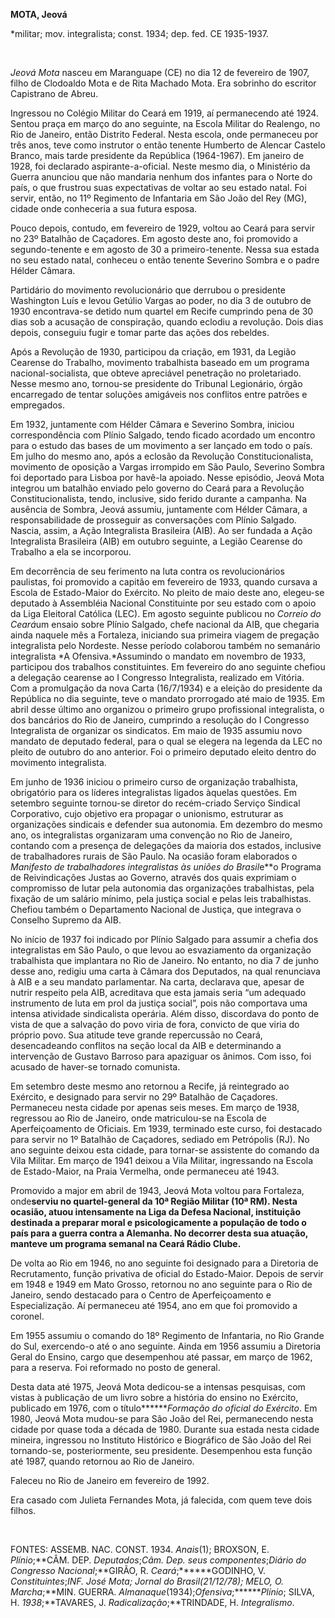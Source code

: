 **MOTA, Jeová**

\*militar; mov. integralista; const. 1934; dep. fed. CE 1935-1937.

 

*Jeová Mota* nasceu em Maranguape (CE) no dia 12 de fevereiro de 1907,
filho de Clodoaldo Mota e de Rita Machado Mota. Era sobrinho do escritor
Capistrano de Abreu.

Ingressou no Colégio Militar do Ceará em 1919, aí permanecendo até 1924.
Sentou praça em março do ano seguinte, na Escola Militar do Realengo, no
Rio de Janeiro, então Distrito Federal. Nesta escola, onde permaneceu
por três anos, teve como instrutor o então tenente Humberto de Alencar
Castelo Branco, mais tarde presidente da República (1964-1967). Em
janeiro de 1928, foi declarado aspirante-a-oficial. Neste mesmo dia, o
Ministério da Guerra anunciou que não mandaria nenhum dos infantes para
o Norte do país, o que frustrou suas expectativas de voltar ao seu
estado natal. Foi servir, então, no 11º Regimento de Infantaria em São
João del Rey (MG), cidade onde conheceria a sua futura esposa.

Pouco depois, contudo, em fevereiro de 1929, voltou ao Ceará para servir
no 23º Batalhão de Caçadores. Em agosto deste ano, foi promovido a
segundo-tenente e em agosto de 30 a primeiro-tenente. Nessa sua estada
no seu estado natal, conheceu o então tenente Severino Sombra e o padre
Hélder Câmara.

Partidário do movimento revolucionário que derrubou o presidente
Washington Luís e levou Getúlio Vargas ao poder, no dia 3 de outubro de
1930 encontrava-se detido num quartel em Recife cumprindo pena de 30
dias sob a acusação de conspiração, quando eclodiu a revolução. Dois
dias depois, conseguiu fugir e tomar parte das ações dos rebeldes.

Após a Revolução de 1930, participou da criação, em 1931, da Legião
Cearense do Trabalho, movimento trabalhista baseado em um programa
nacional-socialista, que obteve apreciável penetração no proletariado.
Nesse mesmo ano, tornou-se presidente do Tribunal Legionário, órgão
encarregado de tentar soluções amigáveis nos conflitos entre patrões e
empregados.

Em 1932, juntamente com Hélder Câmara e Severino Sombra, iniciou
correspondência com Plínio Salgado, tendo ficado acordado um encontro
para o estudo das bases de um movimento a ser lançado em todo o país. Em
julho do mesmo ano, após a eclosão da Revolução Constitucionalista,
movimento de oposição a Vargas irrompido em São Paulo, Severino Sombra
foi deportado para Lisboa por havê-la apoiado. Nesse episódio, Jeová
Mota integrou um batalhão enviado pelo governo do Ceará para a Revolução
Constitucionalista, tendo, inclusive, sido ferido durante a campanha. Na
ausência de Sombra, Jeová assumiu, juntamente com Hélder Câmara, a
responsabilidade de prosseguir as conversações com Plínio Salgado.
Nascia, assim, a Ação Integralista Brasileira (AIB). Ao ser fundada a
Ação Integralista Brasileira (AIB) em outubro seguinte, a Legião
Cearense do Trabalho a ela se incorporou.

Em decorrência de seu ferimento na luta contra os revolucionários
paulistas, foi promovido a capitão em fevereiro de 1933, quando cursava
a Escola de Estado-Maior do Exército. No pleito de maio deste ano,
elegeu-se deputado à Assembléia Nacional Constituinte por seu estado com
o apoio da Liga Eleitoral Católica (LEC). Em agosto seguinte publicou no
*Correio do Ceará*um ensaio sobre Plínio Salgado, chefe nacional da AIB,
que chegaria ainda naquele mês a Fortaleza, iniciando sua primeira
viagem de pregação integralista pelo Nordeste. Nesse período colaborou
também no semanário integralista *A Ofensiva.*Assumindo o mandato em
novembro de 1933, participou dos trabalhos constituintes. Em fevereiro
do ano seguinte chefiou a delegação cearense ao I Congresso
Integralista, realizado em Vitória. Com a promulgação da nova Carta
(16/7/1934) e a eleição do presidente da República no dia seguinte, teve
o mandato prorrogado até maio de 1935. Em abril desse último ano
organizou o primeiro grupo profissional integralista, o dos bancários do
Rio de Janeiro, cumprindo a resolução do I Congresso Integralista de
organizar os sindicatos. Em maio de 1935 assumiu novo mandato de
deputado federal, para o qual se elegera na legenda da LEC no pleito de
outubro do ano anterior. Foi o primeiro deputado eleito dentro do
movimento integralista.

Em junho de 1936 iniciou o primeiro curso de organização trabalhista,
obrigatório para os líderes integralistas ligados àquelas questões. Em
setembro seguinte tornou-se diretor do recém-criado Serviço Sindical
Corporativo, cujo objetivo era propagar o unionismo, estruturar as
organizações sindicais e defender sua autonomia. Em dezembro do mesmo
ano, os integralistas organizaram uma convenção no Rio de Janeiro,
contando com a presença de delegações da maioria dos estados, inclusive
de trabalhadores rurais de São Paulo. Na ocasião foram elaborados o
*Manifesto de trabalhadores integralistas às uniões do Brasil*e**o
Programa de Reivindicações Justas ao Governo, através dos quais
exprimiam o compromisso de lutar pela autonomia das organizações
trabalhistas, pela fixação de um salário mínimo, pela justiça social e
pelas leis trabalhistas. Chefiou também o Departamento Nacional de
Justiça, que integrava o Conselho Supremo da AIB.

No início de 1937 foi indicado por Plínio Salgado para assumir a chefia
dos integralistas em São Paulo, o que levou ao esvaziamento da
organização trabalhista que implantara no Rio de Janeiro. No entanto, no
dia 7 de junho desse ano, redigiu uma carta à Câmara dos Deputados, na
qual renunciava à AIB e a seu mandato parlamentar. Na carta, declarava
que, apesar de nutrir respeito pela AIB, acreditava que esta jamais
seria “um adequado instrumento de luta em prol da justiça social”, pois
não comportava uma intensa atividade sindicalista operária. Além disso,
discordava do ponto de vista de que a salvação do povo viria de fora,
convicto de que viria do próprio povo. Sua atitude teve grande
repercussão no Ceará, desencadeando conflitos na seção local da AIB e
determinando a intervenção de Gustavo Barroso para apaziguar os ânimos.
Com isso, foi acusado de haver-se tornado comunista.

Em setembro deste mesmo ano retornou a Recife, já reintegrado ao
Exército, e designado para servir no 29º Batalhão de Caçadores.
Permaneceu nesta cidade por apenas seis meses. Em março de 1938,
regressou ao Rio de Janeiro, onde matriculou-se na Escola de
Aperfeiçoamento de Oficiais. Em 1939, terminado este curso, foi
destacado para servir no 1º Batalhão de Caçadores, sediado em Petrópolis
(RJ). No ano seguinte deixou esta cidade, para tornar-se assistente do
comando da Vila Militar. Em março de 1941 deixou a Vila Militar,
ingressando na Escola de Estado-Maior, na Praia Vermelha, onde
permaneceu até 1943.

Promovido a major em abril de 1943, Jeová Mota voltou para Fortaleza,
onde****serviu no quartel-general da 10ª Região Militar (10ª RM). Nesta
ocasião, atuou intensamente na Liga da Defesa Nacional, instituição
destinada a preparar moral e psicologicamente a população de todo o país
para a guerra contra a Alemanha. No decorrer desta sua atuação, manteve
um programa semanal na Ceará Rádio Clube.****

De volta ao Rio em 1946, no ano seguinte foi designado para a Diretoria
de Recrutamento, função privativa de oficial do Estado-Maior. Depois de
servir em 1948 e 1949 em Mato Grosso, retornou no ano seguinte para o
Rio de Janeiro, sendo destacado para o Centro de Aperfeiçoamento e
Especialização. Aí permaneceu até 1954, ano em que foi promovido a
coronel.

Em 1955 assumiu o comando do 18º Regimento de Infantaria, no Rio Grande
do Sul, exercendo-o até o ano seguinte. Ainda em 1956 assumiu a
Diretoria Geral do Ensino, cargo que desempenhou até passar, em março de
1962, para a reserva. Foi reformado no posto de general.

Desta data até 1975, Jeová Mota dedicou-se a intensas pesquisas, com
vistas à publicação de um livro sobre a história do ensino no Exército,
publicado em 1976, com o título*******Formação do oficial do Exército*.
Em 1980, Jeová Mota mudou-se para São João del Rei, permanecendo nesta
cidade por quase toda a década de 1980. Durante sua estada nesta cidade
mineira, ingressou no Instituto Histórico e Biográfico de São João del
Rei tornando-se, posteriormente, seu presidente. Desempenhou esta função
até 1987, quando retornou ao Rio de Janeiro.

Faleceu no Rio de Janeiro em fevereiro de 1992.

Era casado com Julieta Fernandes Mota, já falecida, com quem teve dois
filhos.

 

FONTES: ASSEMB. NAC. CONST. 1934. *Anais*(1); BROXSON, E.
*Plínio*;**CÂM. DEP. *Deputados*;*Câm. Dep. seus componentes*;*Diário do
Congresso Nacional*;**GIRÃO, R. *Ceará*;******GODINHO, V.
*Constituintes*;**INF. José Mota; *Jornal do Brasil*(21/12/78); MELO,
O*. Marcha*;**MIN. GUERRA. *Almanaque*(1934);*Ofensiva*;*******Plínio*;
SILVA, H. *1938*;**TAVARES, J. *Radicalização*;**TRINDADE, H.
*Integralismo*.

 

 
